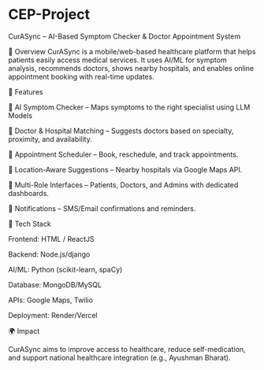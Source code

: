 # CEP-Project 
CurASync – AI-Based Symptom Checker & Doctor Appointment System

📌 Overview
CurASync is a mobile/web-based healthcare platform that helps patients easily access medical services. It uses AI/ML for symptom analysis, recommends doctors, shows nearby hospitals, and enables online appointment booking with real-time updates.

🚀 Features

🤖 AI Symptom Checker – Maps symptoms to the right specialist using LLM Models

🏥 Doctor & Hospital Matching – Suggests doctors based on specialty, proximity, and availability.

📅 Appointment Scheduler – Book, reschedule, and track appointments.

📍 Location-Aware Suggestions – Nearby hospitals via Google Maps API.

👥 Multi-Role Interfaces – Patients, Doctors, and Admins with dedicated dashboards.

🔔 Notifications – SMS/Email confirmations and reminders.

🧰 Tech Stack

Frontend: HTML / ReactJS

Backend: Node.js/django

AI/ML: Python (scikit-learn, spaCy)

Database: MongoDB/MySQL

APIs: Google Maps, Twilio

Deployment: Render/Vercel

🌍 Impact

CurASync aims to improve access to healthcare, reduce self-medication, and support national healthcare integration (e.g., Ayushman Bharat).
